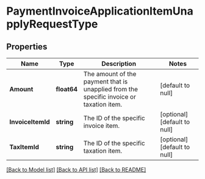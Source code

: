 # PaymentInvoiceApplicationItemUnapplyRequestType

## Properties
Name | Type | Description | Notes
------------ | ------------- | ------------- | -------------
**Amount** | **float64** | The amount of the payment that is unapplied from the specific invoice or taxation item.  | [default to null]
**InvoiceItemId** | **string** | The ID of the specific invoice item.  | [optional] [default to null]
**TaxItemId** | **string** | The ID of the specific taxation item.  | [optional] [default to null]

[[Back to Model list]](../README.md#documentation-for-models) [[Back to API list]](../README.md#documentation-for-api-endpoints) [[Back to README]](../README.md)


